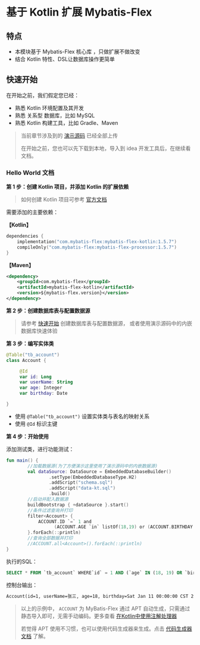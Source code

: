# 基于 Kotlin 扩展 Mybatis-Flex

## 特点

- 本模块基于 Mybatis-Flex 核心库 ，只做扩展不做改变
- 结合 Kotlin 特性、DSL让数据库操作更简单

## 快速开始

在开始之前，我们假定您已经：

- 熟悉 Kotlin 环境配置及其开发
- 熟悉 关系型 数据库，比如 MySQL
- 熟悉 Kotlin 构建工具，比如 Gradle、Maven

> 当前章节涉及到的 [演示源码](https://gitee.com/mybatis-flex/mybatis-flex/tree/main/mybatis-flex-test/mybatis-flex-spring-kotlin-test) 已经全部上传
>
> 在开始之前，您也可以先下载到本地，导入到 idea 开发工具后，在继续看文档。

### Hello World 文档

**第 1 步：创建 Kotlin 项目，并添加 Kotlin 的扩展依赖**

>如何创建 Kotlin 项目可参考 [官方文档](https://www.kotlincn.net/docs/tutorials/jvm-get-started.html)

需要添加的主要依赖：

**【Kotlin】**
```kotlin
dependencies {
    implementation("com.mybatis-flex:mybatis-flex-kotlin:1.5.7")
    compileOnly("com.mybatis-flex:mybatis-flex-processor:1.5.7")
}
```

**【Maven】**

```xml
<dependency>
    <groupId>com.mybatis-flex</groupId>
    <artifactId>mybatis-flex-kotlin</artifactId>
    <version>${mybatis-flex.version}</version>
</dependency>
```

**第 2 步：创建数据库表与配置数据源**

> 请参考 [快速开始](../intro/getting-started.md) 创建数据库表与配置数据源，
> 或者使用演示源码中的内嵌数据库快速体验

**第 3 步：编写实体类**

```kotlin
@Table("tb_account")
class Account {

     @Id
     var id: Long
     var userName: String
     var age: Integer
     var birthday: Date

}
```

- 使用 `@Table("tb_account")` 设置实体类与表名的映射关系
- 使用 `@Id` 标识主键

**第 4 步：开始使用**

添加测试类，进行功能测试：

```kotlin
fun main() {
        //加载数据源(为了方便演示这里使用了演示源码中的内嵌数据源)
        val dataSource: DataSource = EmbeddedDatabaseBuilder()
                .setType(EmbeddedDatabaseType.H2)
                .addScript("schema.sql")
                .addScript("data-kt.sql")
                .build()
        //启动并配入数据源
        buildBootstrap { +dataSource }.start()
        //条件过滤查询并打印
        filter<Account> {
            ACCOUNT.ID `=` 1 and
                  (ACCOUNT.AGE `in` listOf(18,19) or (ACCOUNT.BIRTHDAY between ("2020-01-10" to "2020-01-12")) )
        }.forEach(::println)
        //查询全部数据并打印
        //ACCOUNT.all<Account>().forEach(::println)
}
```
执行的SQL：
```sql
SELECT * FROM `tb_account` WHERE`id` = 1 AND (`age` IN (18, 19) OR `birthday`BETWEEN  '2020-01-10' AND '2020-01-12' )
```
控制台输出：

```txt
Account(id=1, userName=张三, age=18, birthday=Sat Jan 11 00:00:00 CST 2020)
```

> 以上的示例中， `ACCOUNT` 为 MyBatis-Flex 通过 APT
> 自动生成，只需通过静态导入即可，无需手动编码。更多查看 [在Kotlin中使用注解处理器](../others/kapt.md)
>
> 若觉得 APT 使用不习惯，也可以使用代码生成器来生成。点击 [代码生成器文档](../others/codegen.md) 了解。

[comment]: <> (## 更多使用)

[comment]: <> (- 功能 1：[Bootstrap简化配置]&#40;&#41;)

[comment]: <> (- 功能 2：[简单查询]&#40;&#41;)

[comment]: <> (- 功能 3：[表实体扩展]&#40;&#41;)

[comment]: <> (- 功能 4：[SQL扩展/中缀]&#40;&#41;)

[comment]: <> (- 功能 5：[Mapper扩展]&#40;&#41;)

[comment]: <> (###### TODO ...)
